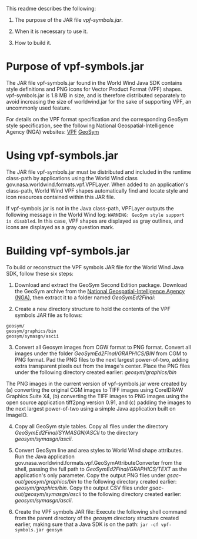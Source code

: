 This readme describes the following:

1. The purpose of the JAR file _vpf-symbols.jar_.

2. When it is necessary to use it.

3. How to build it.

Purpose of vpf-symbols.jar
==========================
The JAR file vpf-symbols.jar found in the World Wind Java SDK contains style definitions and PNG icons for Vector
Product Format (VPF) shapes. vpf-symbols.jar is 1.8 MB in size, and is therefore distributed separately to avoid
increasing the size of worldwind.jar for the sake of supporting VPF, an uncommonly used feature.

For details on the VPF format specification and the corresponding GeoSym style specification, see the following
National Geospatial-Intelligence Agency (NGA) websites: [VPF](http://earth-info.nga.mil/publications/specs/)
[GeoSym](http://www.gwg.nga.mil/pfg_documents.php)

Using vpf-symbols.jar
=====================
The JAR file vpf-symbols.jar must be distributed and included in the runtime class-path by applications using the World
Wind class gov.nasa.worldwind.formats.vpf.VPFLayer. When added to an application's class-path, World Wind VPF shapes
automatically find and locate style and icon resources contained within this JAR file.

If vpf-symbols.jar is not in the Java class-path, VPFLayer outputs the following message in the World Wind log:
`WARNING: GeoSym style support is disabled`. In this case, VPF shapes are displayed as gray outlines, and icons are
displayed as a gray question mark.

Building vpf-symbols.jar
========================
To build or reconstruct the VPF symbols JAR file for the World Wind Java SDK, follow these six steps:

1. Download and extract the GeoSym Second Edition package.
Download the GeoSym archive from the [National Geospatial-Intelligence Agency (NGA)](http://www.gwg.nga.mil/pfg_documents.php),
then extract it to a folder named _GeoSymEd2Final_:

2. Create a new directory structure to hold the contents of the VPF symbols JAR file as follows:
```
geosym/
geosym/graphics/bin
geosym/symasgn/ascii
```

3. Convert all Geosym images from CGW format to PNG format.
Convert all images under the folder _GeoSymEd2Final/GRAPHICS/BIN_ from CGM to PNG format. Pad the PNG files to the next
largest power-of-two, adding extra transparent pixels out from the image's center. Place the PNG files under the
following directory created earlier: _geosym/graphics/bin_

The PNG images in the current version of vpf-symbols.jar were created by (a) converting the original CGM images to TIFF
images using CorelDRAW Graphics Suite X4, (b) converting the TIFF images to PNG images using the open source application
tiff2png version 0.91, and (c) padding the images to the next largest power-of-two using a simple Java application built 
on ImageIO.

4. Copy all GeoSym style tables.
Copy all files under the directory _GeoSymEd2Final/SYMASGN/ASCII_ to the directory _geosym/symasgn/ascii_.

5. Convert GeoSym line and area styles to World Wind shape attributes.
Run the Java application gov.nasa.worldwind.formats.vpf.GeoSymAttributeConverter from the shell, passing the full path
to _GeoSymEd2Final/GRAPHICS/TEXT_ as the application's only parameter. Copy the output PNG files under
_gsac-out/geosym/graphics/bin_ to the following directory created earlier: _geosym/graphics/bin_. Copy the output CSV
files under _gsac-out/geosym/symasgn/ascii_ to the following directory created earlier: _geosym/symasgn/ascii_.

6. Create the VPF symbols JAR file:
Execute the following shell command from the parent directory of the _geosym_ directory structure created earlier,
making sure that a Java SDK is on the path: `jar -cf vpf-symbols.jar geosym`
